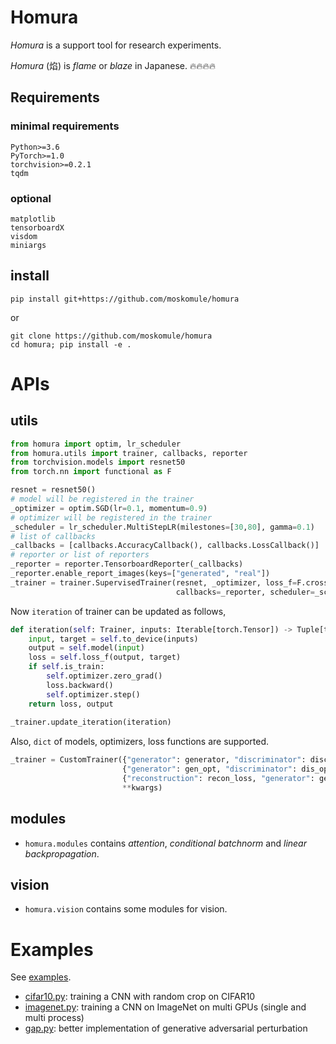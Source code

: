 # Homura

*Homura* is a support tool for research experiments.

*Homura* (焰) is *flame* or *blaze* in Japanese. 🔥🔥🔥🔥

## Requirements

### minimal requirements

```
Python>=3.6
PyTorch>=1.0
torchvision>=0.2.1
tqdm
```

### optional

```
matplotlib
tensorboardX
visdom
miniargs
```

## install

```console
pip install git+https://github.com/moskomule/homura
```

or

```console
git clone https://github.com/moskomule/homura
cd homura; pip install -e .
```


# APIs

## utils

```python
from homura import optim, lr_scheduler
from homura.utils import trainer, callbacks, reporter
from torchvision.models import resnet50
from torch.nn import functional as F

resnet = resnet50()
# model will be registered in the trainer
_optimizer = optim.SGD(lr=0.1, momentum=0.9)
# optimizer will be registered in the trainer
_scheduler = lr_scheduler.MultiStepLR(milestones=[30,80], gamma=0.1)
# list of callbacks
_callbacks = [callbacks.AccuracyCallback(), callbacks.LossCallback()]
# reporter or list of reporters
_reporter = reporter.TensorboardReporter(_callbacks)
_reporter.enable_report_images(keys=["generated", "real"])
_trainer = trainer.SupervisedTrainer(resnet, _optimizer, loss_f=F.cross_entropy, 
                                     callbacks=_reporter, scheduler=_scheduler)
```

Now `iteration` of trainer can be updated as follows,

```python
def iteration(self: Trainer, inputs: Iterable[torch.Tensor]) -> Tuple[torch.Tensor]:
    input, target = self.to_device(inputs)
    output = self.model(input)
    loss = self.loss_f(output, target)
    if self.is_train:
        self.optimizer.zero_grad()
        loss.backward()
        self.optimizer.step()
    return loss, output
   
_trainer.update_iteration(iteration) 
```

Also, `dict` of models, optimizers, loss functions are supported.

```python
_trainer = CustomTrainer({"generator": generator, "discriminator": discriminator},
                         {"generator": gen_opt, "discriminator": dis_opt},
                         {"reconstruction": recon_loss, "generator": gen_loss},
                         **kwargs)
```

## modules

* `homura.modules` contains *attention*, *conditional batchnorm* and *linear backpropagation*.

## vision

* `homura.vision` contains some modules for vision.


# Examples

See [examples](examples).

* [cifar10.py](examples/cifar10.py): training a CNN with random crop on CIFAR10
* [imagenet.py](examples/imagenet.py): training a CNN on ImageNet on multi GPUs (single and     multi process)
* [gap.py](examples/gap.py): better implementation of generative adversarial perturbation